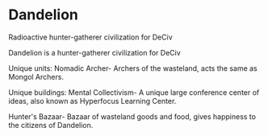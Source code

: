 # Dandelion
Radioactive hunter-gatherer civilization for DeCiv

Dandelion is a hunter-gatherer civilization for DeCiv

Unique units:
Nomadic Archer- Archers of the wasteland, acts the same as Mongol Archers.

Unique buildings:
Mental Collectivism- A unique large conference center of ideas, also known as Hyperfocus Learning Center.

Hunter's Bazaar- Bazaar of wasteland goods and food, gives happiness to the citizens of Dandelion.
